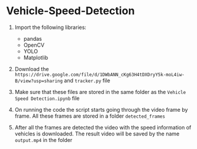 # Vehicle-Speed-Detection

1. Import the following libraries:
   - pandas
   - OpenCV
   - YOLO
   - Matplotlib
  
2. Download the `https://drive.google.com/file/d/1DWbANN_cKg63H4tDXDryY5k-moL4iw-B/view?usp=sharing` and `tracker.py` file
3. Make sure that these files are stored in the same folder as the `Vehicle Speed Detection.ipynb` file
4. On running the code the script starts going through the video frame by frame. All these frames are stored in a folder `detected_frames`
5. After all the frames are detected the video with the speed information of vehicles is downloaded. The result video will be saved by the name `output.mp4` in the folder
